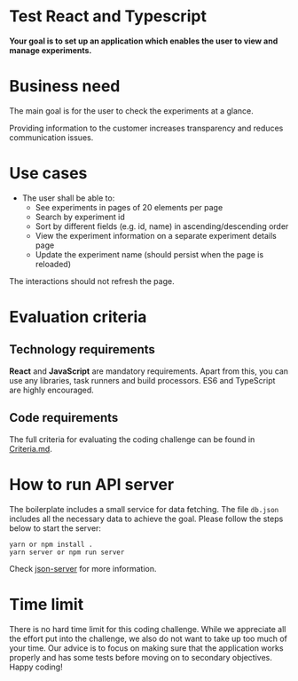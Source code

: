 # Test React and Typescript

**Your goal is to set up an application which enables the user to view and manage experiments.**

# Business need

The main goal is for the user to check the experiments at a glance.

Providing information to the customer increases transparency and reduces communication issues.

# Use cases

- The user shall be able to:
  - See experiments in pages of 20 elements per page
  - Search by experiment id
  - Sort by different fields (e.g. id, name) in ascending/descending order
  - View the experiment information on a separate experiment details page
  - Update the experiment name (should persist when the page is reloaded)

The interactions should not refresh the page.

# Evaluation criteria

## Technology requirements

**React** and **JavaScript** are mandatory requirements. Apart from this, you can use any libraries, task runners and build processors. ES6 and TypeScript are highly encouraged.

## Code requirements

The full criteria for evaluating the coding challenge can be found in [Criteria.md](Criteria.md).

# How to run API server

The boilerplate includes a small service for data fetching. The file `db.json` includes all the necessary data to achieve the goal. Please follow the steps below to start the server:

```
yarn or npm install .
yarn server or npm run server
```

Check [json-server](https://github.com/typicode/json-server) for more information.

# Time limit

There is no hard time limit for this coding challenge. While we appreciate all the effort put into the challenge, we also do not want to take up too much of your time. Our advice is to focus on making sure that the application works properly and has some tests before moving on to secondary objectives. Happy coding!

